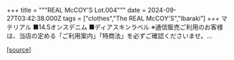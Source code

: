 +++
title = """REAL McCOY'S Lot.004"""
date = 2024-09-27T03:42:38.000Z
tags = ["clothes","The REAL McCOY'S","Ibaraki"]
+++
マテリアル ■14.5オンスデニム ■ディアスキンラベル ※通信販売ご利用のお客様は、当店の定める「ご利用案内」「特商法」を必ずご確認くださいませ。...

[[source]](https://the-realmccoys.ocnk.net/product/1068)

